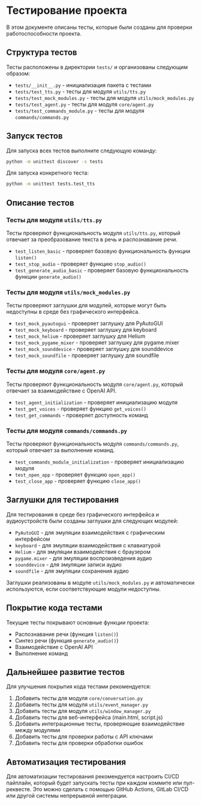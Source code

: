 # Тестирование проекта

В этом документе описаны тесты, которые были созданы для проверки работоспособности проекта.

## Структура тестов

Тесты расположены в директории `tests/` и организованы следующим образом:

- `tests/__init__.py` - инициализация пакета с тестами
- `tests/test_tts.py` - тесты для модуля `utils/tts.py`
- `tests/test_mock_modules.py` - тесты для модуля `utils/mock_modules.py`
- `tests/test_agent.py` - тесты для модуля `core/agent.py`
- `tests/test_commands_module.py` - тесты для модуля `commands/commands.py`

## Запуск тестов

Для запуска всех тестов выполните следующую команду:

```bash
python -m unittest discover -s tests
```

Для запуска конкретного теста:

```bash
python -m unittest tests.test_tts
```

## Описание тестов

### Тесты для модуля `utils/tts.py`

Тесты проверяют функциональность модуля `utils/tts.py`, который отвечает за преобразование текста в речь и распознавание речи.

- `test_listen_basic` - проверяет базовую функциональность функции `listen()`
- `test_stop_audio` - проверяет функцию `stop_audio()`
- `test_generate_audio_basic` - проверяет базовую функциональность функции `generate_audio()`

### Тесты для модуля `utils/mock_modules.py`

Тесты проверяют заглушки для модулей, которые могут быть недоступны в среде без графического интерфейса.

- `test_mock_pyautogui` - проверяет заглушку для PyAutoGUI
- `test_mock_keyboard` - проверяет заглушку для keyboard
- `test_mock_helium` - проверяет заглушку для Helium
- `test_mock_pygame_mixer` - проверяет заглушку для pygame.mixer
- `test_mock_sounddevice` - проверяет заглушку для sounddevice
- `test_mock_soundfile` - проверяет заглушку для soundfile

### Тесты для модуля `core/agent.py`

Тесты проверяют функциональность модуля `core/agent.py`, который отвечает за взаимодействие с OpenAI API.

- `test_agent_initialization` - проверяет инициализацию модуля
- `test_get_voices` - проверяет функцию `get_voices()`
- `test_get_commands` - проверяет доступность команд

### Тесты для модуля `commands/commands.py`

Тесты проверяют функциональность модуля `commands/commands.py`, который отвечает за выполнение команд.

- `test_commands_module_initialization` - проверяет инициализацию модуля
- `test_open_app` - проверяет функцию `open_app()`
- `test_close_app` - проверяет функцию `close_app()`

## Заглушки для тестирования

Для тестирования в среде без графического интерфейса и аудиоустройств были созданы заглушки для следующих модулей:

- `PyAutoGUI` - для эмуляции взаимодействия с графическим интерфейсом
- `keyboard` - для эмуляции взаимодействия с клавиатурой
- `Helium` - для эмуляции взаимодействия с браузером
- `pygame.mixer` - для эмуляции воспроизведения аудио
- `sounddevice` - для эмуляции записи аудио
- `soundfile` - для эмуляции сохранения аудио

Заглушки реализованы в модуле `utils/mock_modules.py` и автоматически используются, если соответствующие модули недоступны.

## Покрытие кода тестами

Текущие тесты покрывают основные функции проекта:

- Распознавание речи (функция `listen()`)
- Синтез речи (функция `generate_audio()`)
- Взаимодействие с OpenAI API
- Выполнение команд

## Дальнейшее развитие тестов

Для улучшения покрытия кода тестами рекомендуется:

1. Добавить тесты для модуля `core/conversation.py`
2. Добавить тесты для модуля `utils/event_manager.py`
3. Добавить тесты для модуля `utils/window_manager.py`
4. Добавить тесты для веб-интерфейса (main.html, script.js)
5. Добавить интеграционные тесты, проверяющие взаимодействие между модулями
6. Добавить тесты для проверки работы с API ключами
7. Добавить тесты для проверки обработки ошибок

## Автоматизация тестирования

Для автоматизации тестирования рекомендуется настроить CI/CD пайплайн, который будет запускать тесты при каждом коммите или пул-реквесте. Это можно сделать с помощью GitHub Actions, GitLab CI/CD или другой системы непрерывной интеграции.